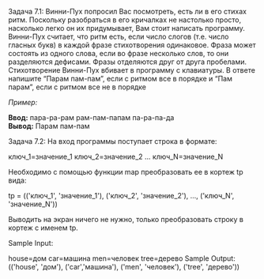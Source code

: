 Задача 7.1:  Винни-Пух попросил Вас посмотреть, есть ли в его стихах ритм. Поскольку разобраться в его кричалках не настолько просто, насколько легко он их придумывает, Вам стоит написать программу. Винни-Пух считает, что ритм есть, если число слогов (т.е. число гласных букв) в каждой фразе стихотворения одинаковое. Фраза может состоять из одного слова, если во фразе несколько слов, то они разделяются дефисами. Фразы отделяются друг от друга пробелами. Стихотворение  Винни-Пух вбивает в программу с клавиатуры. В ответе напишите “Парам пам-пам”, если с ритмом все в порядке и “Пам парам”, если с ритмом все не в порядке

*Пример:*

**Ввод:** пара-ра-рам рам-пам-папам па-ра-па-да    
    **Вывод:** Парам пам-пам  

    
Задача 7.2:
На вход программы поступает строка в формате:

ключ_1=значение_1 ключ_2=значение_2 ... ключ_N=значение_N

Необходимо с помощью функции map преобразовать ее в кортеж tp вида:

tp = (('ключ_1', 'значение_1'), ('ключ_2', 'значение_2'), ..., ('ключ_N', 'значение_N'))

Выводить на экран ничего не нужно, только преобразовать строку в кортеж с именем tp.

Sample Input:

house=дом car=машина men=человек tree=дерево
Sample Output:
(('house', 'дом'), ('car','машина'), ('men', 'человек'), ('tree', 'дерево'))